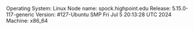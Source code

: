 Operating System: Linux
Node name: spock.highpoint.edu
Release: 5.15.0-117-generic
Version: #127-Ubuntu SMP Fri Jul 5 20:13:28 UTC 2024
Machine: x86_64

